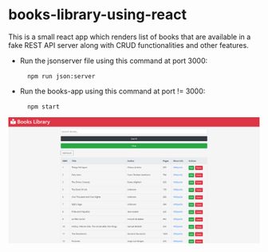 # books-library-using-react
This is a small react app which renders list of books that are available in a fake REST API server along with CRUD functionalities and other features.

- Run the jsonserver file using this command at port 3000:

		npm run json:server
    
    
- Run the books-app using this command at port != 3000:

		npm start
		
<img src="screenshot.png">

